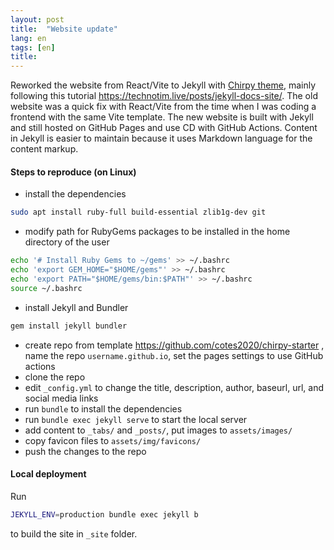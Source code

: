 ```yaml
---
layout: post
title:  "Website update"
lang: en
tags: [en]
title: 
---
```


Reworked the website from React/Vite to Jekyll with [Chirpy theme](https://github.com/cotes2020/jekyll-theme-chirpy/), mainly following this tutorial https://technotim.live/posts/jekyll-docs-site/.
The old website was a quick fix with React/Vite from the time when I was coding a frontend with the same Vite template.  The new website is built with Jekyll and still hosted on GitHub Pages and use CD with GitHub Actions. 
Content in Jekyll is easier to maintain because it uses Markdown language for the content markup.


#### Steps to reproduce (on Linux)

- install the dependencies
```bash
sudo apt install ruby-full build-essential zlib1g-dev git
```
- modify path for RubyGems packages to be installed in the home directory of the user
```bash
echo '# Install Ruby Gems to ~/gems' >> ~/.bashrc
echo 'export GEM_HOME="$HOME/gems"' >> ~/.bashrc
echo 'export PATH="$HOME/gems/bin:$PATH"' >> ~/.bashrc
source ~/.bashrc
```
- install Jekyll and Bundler
```bash
gem install jekyll bundler
```

- create repo from template https://github.com/cotes2020/chirpy-starter , name the repo `username.github.io`, set the pages settings to use GitHub actions
- clone the repo
- edit `_config.yml` to change the title, description, author, baseurl, url, and social media links
- run `bundle` to install the dependencies
- run `bundle exec jekyll serve` to start the local server
- add content to `_tabs/` and `_posts/`, put images to `assets/images/`
- copy favicon files to `assets/img/favicons/`
- push the changes to the repo

#### Local deployment

Run 
```bash
JEKYLL_ENV=production bundle exec jekyll b
```
to build the site in `_site` folder.